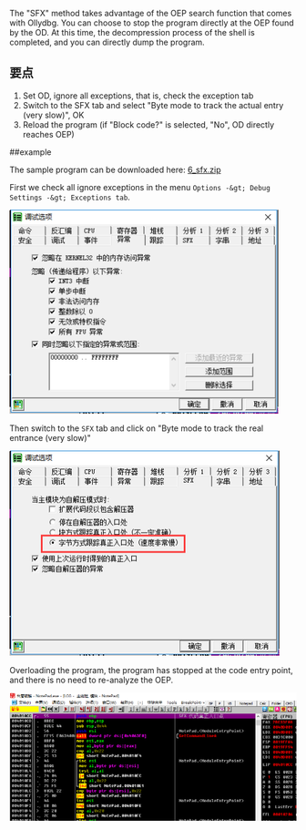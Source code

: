 The &quot;SFX&quot; method takes advantage of the OEP search function that comes with Ollydbg. You can choose to stop the program directly at the OEP found by the OD. At this time, the decompression process of the shell is completed, and you can directly dump the program.


## 要点


1. Set OD, ignore all exceptions, that is, check the exception tab
2. Switch to the SFX tab and select &quot;Byte mode to track the actual entry (very slow)&quot;, OK
3. Reload the program (if &quot;Block code?&quot; is selected, &quot;No&quot;, OD directly reaches OEP)


##example


The sample program can be downloaded here: [6_sfx.zip](https://github.com/ctf-wiki/ctf-challenges/blob/master/reverse/unpack/example/6_sfx.zip)


First we check all ignore exceptions in the menu `Options -&gt; Debug Settings -&gt; Exceptions tab`.


![sfx_01.png](./figure/sfx_01.png)



Then switch to the `SFX` tab and click on &quot;Byte mode to track the real entrance (very slow)&quot;


![sfx_02.png](./figure/sfx_02.png)



Overloading the program, the program has stopped at the code entry point, and there is no need to re-analyze the OEP.


![sfx_03.png](./figure/sfx_03.png)
